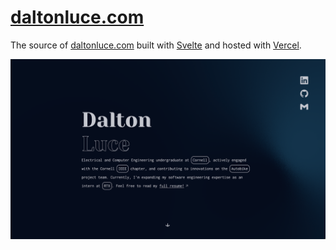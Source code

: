 # [daltonluce.com](https://www.daltonluce.com/)

The source of [daltonluce.com](https://www.daltonluce.com/) built with [Svelte](https://svelte.dev/) and hosted with [Vercel](https://vercel.com/).

![Website screenshot](./public/screenshot.png)
